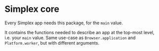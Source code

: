 # Simplex core

Every Simplex app needs this package, for the `main` value.

It contains the functions needed to describe an app at the top-most level, i.e. your `main` value. Same use-case as `Browser.application` and `Platform.worker`, but with different arguments.

